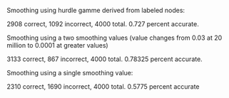 Smoothing using hurdle gamme derived from labeled nodes:

2908 correct, 1092 incorrect, 4000 total.
0.727 percent accurate.

Smoothing using a two smoothing values (value changes from 0.03 at 20 million to 0.0001 at greater values)

3133 correct, 867 incorrect, 4000 total.
0.78325 percent accurate.

Smoothing using a single smoothing value:

2310 correct, 1690 incorrect, 4000 total.
0.5775 percent accurate
